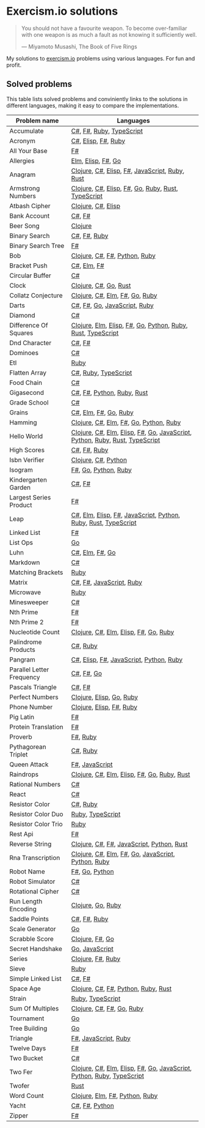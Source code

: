 
# Exercism.io solutions

> You should not have a favourite weapon. To become over-familiar with one weapon is as much a fault as not knowing it sufficiently well.
>
> ― Miyamoto Musashi, The Book of Five Rings


My solutions to [exercism.io](https://exercism.io) problems using various languages. For fun and profit.

## Solved problems

This table lists solved problems and conviniently links to the solutions in different languages, making it easy to compare the implementations.

| Problem name | Languages |
| --- | --- |
| Accumulate | [C#](tree/master/csharp/accumulate), [F#](tree/master/fsharp/accumulate), [Ruby](tree/master/ruby/accumulate), [TypeScript](tree/master/typescript/accumulate) |
| Acronym | [C#](tree/master/csharp/acronym), [Elisp](tree/master/emacs-lisp/acronym), [F#](tree/master/fsharp/acronym), [Ruby](tree/master/ruby/acronym) |
| All Your Base | [F#](tree/master/fsharp/all-your-base) |
| Allergies | [Elm](tree/master/elm/allergies), [Elisp](tree/master/emacs-lisp/allergies), [F#](tree/master/fsharp/allergies), [Go](tree/master/go/allergies) |
| Anagram | [Clojure](tree/master/clojure/anagram), [C#](tree/master/csharp/anagram), [Elisp](tree/master/emacs-lisp/anagram), [F#](tree/master/fsharp/anagram), [JavaScript](tree/master/javascript/anagram), [Ruby](tree/master/ruby/anagram), [Rust](tree/master/rust/anagram) |
| Armstrong Numbers | [Clojure](tree/master/clojure/armstrong-numbers), [C#](tree/master/csharp/armstrong-numbers), [Elisp](tree/master/emacs-lisp/armstrong-numbers), [F#](tree/master/fsharp/armstrong-numbers), [Go](tree/master/go/armstrong-numbers), [Ruby](tree/master/ruby/armstrong-numbers), [Rust](tree/master/rust/armstrong-numbers), [TypeScript](tree/master/typescript/armstrong-numbers) |
| Atbash Cipher | [Clojure](tree/master/clojure/atbash-cipher), [C#](tree/master/csharp/atbash-cipher), [Elisp](tree/master/emacs-lisp/atbash-cipher) |
| Bank Account | [C#](tree/master/csharp/bank-account), [F#](tree/master/fsharp/bank-account) |
| Beer Song | [Clojure](tree/master/clojure/beer-song) |
| Binary Search | [C#](tree/master/csharp/binary-search), [F#](tree/master/fsharp/binary-search), [Ruby](tree/master/ruby/binary-search) |
| Binary Search Tree | [F#](tree/master/fsharp/binary-search-tree) |
| Bob | [Clojure](tree/master/clojure/bob), [C#](tree/master/csharp/bob), [F#](tree/master/fsharp/bob), [Python](tree/master/python/bob), [Ruby](tree/master/ruby/bob) |
| Bracket Push | [C#](tree/master/csharp/bracket-push), [Elm](tree/master/elm/bracket-push), [F#](tree/master/fsharp/bracket-push) |
| Circular Buffer | [C#](tree/master/csharp/circular-buffer) |
| Clock | [Clojure](tree/master/clojure/clock), [C#](tree/master/csharp/clock), [Go](tree/master/go/clock), [Rust](tree/master/rust/clock) |
| Collatz Conjecture | [Clojure](tree/master/clojure/collatz-conjecture), [C#](tree/master/csharp/collatz-conjecture), [Elm](tree/master/elm/collatz-conjecture), [F#](tree/master/fsharp/collatz-conjecture), [Go](tree/master/go/collatz-conjecture), [Ruby](tree/master/ruby/collatz-conjecture) |
| Darts | [C#](tree/master/csharp/darts), [F#](tree/master/fsharp/darts), [Go](tree/master/go/darts), [JavaScript](tree/master/javascript/darts), [Ruby](tree/master/ruby/darts) |
| Diamond | [C#](tree/master/csharp/diamond) |
| Difference Of Squares | [Clojure](tree/master/clojure/difference-of-squares), [Elm](tree/master/elm/difference-of-squares), [Elisp](tree/master/emacs-lisp/difference-of-squares), [F#](tree/master/fsharp/difference-of-squares), [Go](tree/master/go/difference-of-squares), [Python](tree/master/python/difference-of-squares), [Ruby](tree/master/ruby/difference-of-squares), [Rust](tree/master/rust/difference-of-squares), [TypeScript](tree/master/typescript/difference-of-squares) |
| Dnd Character | [C#](tree/master/csharp/dnd-character), [F#](tree/master/fsharp/dnd-character) |
| Dominoes | [C#](tree/master/csharp/dominoes) |
| Etl | [Ruby](tree/master/ruby/etl) |
| Flatten Array | [C#](tree/master/csharp/flatten-array), [Ruby](tree/master/ruby/flatten-array), [TypeScript](tree/master/typescript/flatten-array) |
| Food Chain | [C#](tree/master/csharp/food-chain) |
| Gigasecond | [C#](tree/master/csharp/gigasecond), [F#](tree/master/fsharp/gigasecond), [Python](tree/master/python/gigasecond), [Ruby](tree/master/ruby/gigasecond), [Rust](tree/master/rust/gigasecond) |
| Grade School | [C#](tree/master/csharp/grade-school) |
| Grains | [C#](tree/master/csharp/grains), [Elm](tree/master/elm/grains), [F#](tree/master/fsharp/grains), [Go](tree/master/go/grains), [Ruby](tree/master/ruby/grains) |
| Hamming | [Clojure](tree/master/clojure/hamming), [C#](tree/master/csharp/hamming), [Elm](tree/master/elm/hamming), [F#](tree/master/fsharp/hamming), [Go](tree/master/go/hamming), [Python](tree/master/python/hamming), [Ruby](tree/master/ruby/hamming) |
| Hello World | [Clojure](tree/master/clojure/hello-world), [C#](tree/master/csharp/hello-world), [Elm](tree/master/elm/hello-world), [Elisp](tree/master/emacs-lisp/hello-world), [F#](tree/master/fsharp/hello-world), [Go](tree/master/go/hello-world), [JavaScript](tree/master/javascript/hello-world), [Python](tree/master/python/hello-world), [Ruby](tree/master/ruby/hello-world), [Rust](tree/master/rust/hello-world), [TypeScript](tree/master/typescript/hello-world) |
| High Scores | [C#](tree/master/csharp/high-scores), [F#](tree/master/fsharp/high-scores), [Ruby](tree/master/ruby/high-scores) |
| Isbn Verifier | [Clojure](tree/master/clojure/isbn-verifier), [C#](tree/master/csharp/isbn-verifier), [Python](tree/master/python/isbn-verifier) |
| Isogram | [F#](tree/master/fsharp/isogram), [Go](tree/master/go/isogram), [Python](tree/master/python/isogram), [Ruby](tree/master/ruby/isogram) |
| Kindergarten Garden | [C#](tree/master/csharp/kindergarten-garden), [F#](tree/master/fsharp/kindergarten-garden) |
| Largest Series Product | [F#](tree/master/fsharp/largest-series-product) |
| Leap | [C#](tree/master/csharp/leap), [Elm](tree/master/elm/leap), [Elisp](tree/master/emacs-lisp/leap), [F#](tree/master/fsharp/leap), [JavaScript](tree/master/javascript/leap), [Python](tree/master/python/leap), [Ruby](tree/master/ruby/leap), [Rust](tree/master/rust/leap), [TypeScript](tree/master/typescript/leap) |
| Linked List | [F#](tree/master/fsharp/linked-list) |
| List Ops | [Go](tree/master/go/list-ops) |
| Luhn | [C#](tree/master/csharp/luhn), [Elm](tree/master/elm/luhn), [F#](tree/master/fsharp/luhn), [Go](tree/master/go/luhn) |
| Markdown | [C#](tree/master/csharp/markdown) |
| Matching Brackets | [Ruby](tree/master/ruby/matching-brackets) |
| Matrix | [C#](tree/master/csharp/matrix), [F#](tree/master/fsharp/matrix), [JavaScript](tree/master/javascript/matrix), [Ruby](tree/master/ruby/matrix) |
| Microwave | [Ruby](tree/master/ruby/microwave) |
| Minesweeper | [C#](tree/master/csharp/minesweeper) |
| Nth Prime | [F#](tree/master/fsharp/nth-prime) |
| Nth Prime 2 | [F#](tree/master/fsharp/nth-prime-2) |
| Nucleotide Count | [Clojure](tree/master/clojure/nucleotide-count), [C#](tree/master/csharp/nucleotide-count), [Elm](tree/master/elm/nucleotide-count), [Elisp](tree/master/emacs-lisp/nucleotide-count), [F#](tree/master/fsharp/nucleotide-count), [Go](tree/master/go/nucleotide-count), [Ruby](tree/master/ruby/nucleotide-count) |
| Palindrome Products | [C#](tree/master/csharp/palindrome-products), [Ruby](tree/master/ruby/palindrome-products) |
| Pangram | [C#](tree/master/csharp/pangram), [Elisp](tree/master/emacs-lisp/pangram), [F#](tree/master/fsharp/pangram), [JavaScript](tree/master/javascript/pangram), [Python](tree/master/python/pangram), [Ruby](tree/master/ruby/pangram) |
| Parallel Letter Frequency | [C#](tree/master/csharp/parallel-letter-frequency), [F#](tree/master/fsharp/parallel-letter-frequency), [Go](tree/master/go/parallel-letter-frequency) |
| Pascals Triangle | [C#](tree/master/csharp/pascals-triangle), [F#](tree/master/fsharp/pascals-triangle) |
| Perfect Numbers | [Clojure](tree/master/clojure/perfect-numbers), [Elisp](tree/master/emacs-lisp/perfect-numbers), [Go](tree/master/go/perfect-numbers), [Ruby](tree/master/ruby/perfect-numbers) |
| Phone Number | [Clojure](tree/master/clojure/phone-number), [Elisp](tree/master/emacs-lisp/phone-number), [F#](tree/master/fsharp/phone-number), [Ruby](tree/master/ruby/phone-number) |
| Pig Latin | [F#](tree/master/fsharp/pig-latin) |
| Protein Translation | [F#](tree/master/fsharp/protein-translation) |
| Proverb | [F#](tree/master/fsharp/proverb), [Ruby](tree/master/ruby/proverb) |
| Pythagorean Triplet | [C#](tree/master/csharp/pythagorean-triplet), [Ruby](tree/master/ruby/pythagorean-triplet) |
| Queen Attack | [F#](tree/master/fsharp/queen-attack), [JavaScript](tree/master/javascript/queen-attack) |
| Raindrops | [Clojure](tree/master/clojure/raindrops), [C#](tree/master/csharp/raindrops), [Elm](tree/master/elm/raindrops), [Elisp](tree/master/emacs-lisp/raindrops), [F#](tree/master/fsharp/raindrops), [Go](tree/master/go/raindrops), [Ruby](tree/master/ruby/raindrops), [Rust](tree/master/rust/raindrops) |
| Rational Numbers | [C#](tree/master/csharp/rational-numbers) |
| React | [C#](tree/master/csharp/react) |
| Resistor Color | [C#](tree/master/csharp/resistor-color), [Ruby](tree/master/ruby/resistor-color) |
| Resistor Color Duo | [Ruby](tree/master/ruby/resistor-color-duo), [TypeScript](tree/master/typescript/resistor-color-duo) |
| Resistor Color Trio | [Ruby](tree/master/ruby/resistor-color-trio) |
| Rest Api | [F#](tree/master/fsharp/rest-api) |
| Reverse String | [Clojure](tree/master/clojure/reverse-string), [C#](tree/master/csharp/reverse-string), [F#](tree/master/fsharp/reverse-string), [JavaScript](tree/master/javascript/reverse-string), [Python](tree/master/python/reverse-string), [Rust](tree/master/rust/reverse-string) |
| Rna Transcription | [Clojure](tree/master/clojure/rna-transcription), [C#](tree/master/csharp/rna-transcription), [Elm](tree/master/elm/rna-transcription), [F#](tree/master/fsharp/rna-transcription), [Go](tree/master/go/rna-transcription), [JavaScript](tree/master/javascript/rna-transcription), [Python](tree/master/python/rna-transcription), [Ruby](tree/master/ruby/rna-transcription) |
| Robot Name | [F#](tree/master/fsharp/robot-name), [Go](tree/master/go/robot-name), [Python](tree/master/python/robot-name) |
| Robot Simulator | [C#](tree/master/csharp/robot-simulator) |
| Rotational Cipher | [C#](tree/master/csharp/rotational-cipher) |
| Run Length Encoding | [Clojure](tree/master/clojure/run-length-encoding), [Go](tree/master/go/run-length-encoding), [Ruby](tree/master/ruby/run-length-encoding) |
| Saddle Points | [C#](tree/master/csharp/saddle-points), [F#](tree/master/fsharp/saddle-points), [Ruby](tree/master/ruby/saddle-points) |
| Scale Generator | [Go](tree/master/go/scale-generator) |
| Scrabble Score | [Clojure](tree/master/clojure/scrabble-score), [F#](tree/master/fsharp/scrabble-score), [Go](tree/master/go/scrabble-score) |
| Secret Handshake | [Go](tree/master/go/secret-handshake), [JavaScript](tree/master/javascript/secret-handshake) |
| Series | [Clojure](tree/master/clojure/series), [F#](tree/master/fsharp/series), [Ruby](tree/master/ruby/series) |
| Sieve | [Ruby](tree/master/ruby/sieve) |
| Simple Linked List | [C#](tree/master/csharp/simple-linked-list), [F#](tree/master/fsharp/simple-linked-list) |
| Space Age | [Clojure](tree/master/clojure/space-age), [C#](tree/master/csharp/space-age), [F#](tree/master/fsharp/space-age), [Python](tree/master/python/space-age), [Ruby](tree/master/ruby/space-age), [Rust](tree/master/rust/space-age) |
| Strain | [Ruby](tree/master/ruby/strain), [TypeScript](tree/master/typescript/strain) |
| Sum Of Multiples | [Clojure](tree/master/clojure/sum-of-multiples), [C#](tree/master/csharp/sum-of-multiples), [F#](tree/master/fsharp/sum-of-multiples), [Go](tree/master/go/sum-of-multiples), [Ruby](tree/master/ruby/sum-of-multiples) |
| Tournament | [Go](tree/master/go/tournament) |
| Tree Building | [Go](tree/master/go/tree-building) |
| Triangle | [F#](tree/master/fsharp/triangle), [JavaScript](tree/master/javascript/triangle), [Ruby](tree/master/ruby/triangle) |
| Twelve Days | [F#](tree/master/fsharp/twelve-days) |
| Two Bucket | [C#](tree/master/csharp/two-bucket) |
| Two Fer | [Clojure](tree/master/clojure/two-fer), [C#](tree/master/csharp/two-fer), [Elm](tree/master/elm/two-fer), [Elisp](tree/master/emacs-lisp/two-fer), [F#](tree/master/fsharp/two-fer), [Go](tree/master/go/two-fer), [JavaScript](tree/master/javascript/two-fer), [Python](tree/master/python/two-fer), [Ruby](tree/master/ruby/two-fer), [TypeScript](tree/master/typescript/two-fer) |
| Twofer | [Rust](tree/master/rust/twofer) |
| Word Count | [Clojure](tree/master/clojure/word-count), [Elm](tree/master/elm/word-count), [F#](tree/master/fsharp/word-count), [Python](tree/master/python/word-count), [Ruby](tree/master/ruby/word-count) |
| Yacht | [C#](tree/master/csharp/yacht), [F#](tree/master/fsharp/yacht), [Python](tree/master/python/yacht) |
| Zipper | [F#](tree/master/fsharp/zipper) |
